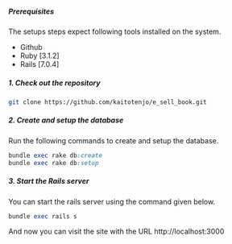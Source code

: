 ##### Prerequisites

The setups steps expect following tools installed on the system.

- Github
- Ruby [3.1.2]
- Rails [7.0.4]

##### 1. Check out the repository

```bash
git clone https://github.com/kaitotenjo/e_sell_book.git
```

##### 2. Create and setup the database

Run the following commands to create and setup the database.

```ruby
bundle exec rake db:create
bundle exec rake db:setup
```

##### 3. Start the Rails server

You can start the rails server using the command given below.

```ruby
bundle exec rails s
```

And now you can visit the site with the URL http://localhost:3000
